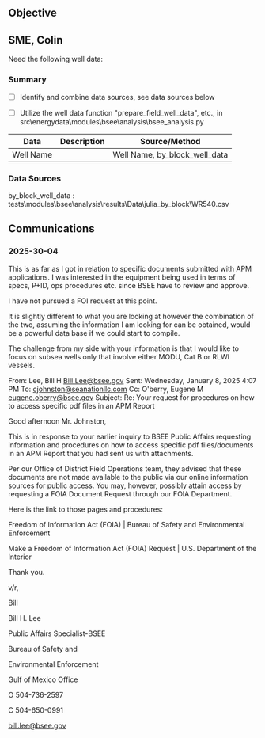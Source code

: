 ## Objective

## SME, Colin

Need the following well data:



### Summary

- [ ] Identify and combine data sources, see data sources below
- [ ] Utilize the well data function "prepare_field_well_data", etc., in src\energydata\modules\bsee\analysis\bsee_analysis.py


| Data | Description | Source/Method
| --- | --- | --- |
Well Name |  | Well Name, by_block_well_data


### Data Sources

by_block_well_data :  tests\modules\bsee\analysis\results\Data\julia_by_block\WR540.csv


## Communications

### 2025-30-04

This is as far as I got in relation to specific documents submitted with APM applications. I was interested in the equipment being used in terms of specs, P+ID, ops procedures etc. since BSEE have to review and approve.

 

I have not pursued a FOI request at this point.

 

It is slightly different to what you are looking at however the combination of the two, assuming the information I am looking for can be obtained, would be a powerful data base if we could start to compile.

 

The challenge from my side with your information is that I would like to focus on subsea wells only that involve either MODU, Cat B or RLWI vessels.

 

From: Lee, Bill H <Bill.Lee@bsee.gov>
Sent: Wednesday, January 8, 2025 4:07 PM
To: cjohnston@seanationllc.com
Cc: O'berry, Eugene M <eugene.oberry@bsee.gov>
Subject: Re: Your request for procedures on how to access specific pdf files in an APM Report

 

 

Good afternoon Mr. Johnston, 

 

This is in response to your earlier inquiry to BSEE Public Affairs requesting information and procedures on how to access specific pdf files/documents in an APM Report that you had sent us with attachments. 

Per our Office of District Field Operations team, they advised that these documents are not made available to the public via our online information sources for public access. You may, however, possibly attain access by requesting a FOIA Document Request through our FOIA Department. 

Here is the link to those pages and procedures:

 

Freedom of Information Act (FOIA) | Bureau of Safety and Environmental Enforcement

 

Make a Freedom of Information Act (FOIA) Request | U.S. Department of the Interior

 

Thank you.

 

v/r,

 

Bill

 

 

Bill H. Lee

Public Affairs Specialist-BSEE

Bureau of Safety and

  Environmental Enforcement

Gulf of Mexico Office

O 504-736-2597

C 504-650-0991

bill.lee@bsee.gov  